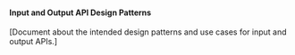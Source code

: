 #### Input and Output API Design Patterns

[Document about the intended design patterns and use cases for input and output APIs.]
